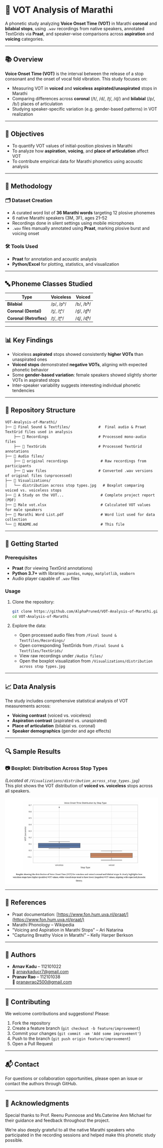 # 📢 VOT Analysis of Marathi

A phonetic study analyzing **Voice Onset Time (VOT)** in Marathi **coronal** and **bilabial stops**, using `.wav` recordings from native speakers, annotated TextGrids via **Praat**, and speaker-wise comparisons across **aspiration** and **voicing** categories.

---

## 📚 Overview

**Voice Onset Time (VOT)** is the interval between the release of a stop consonant and the onset of vocal fold vibration. This study focuses on:

- Measuring VOT in **voiced** and **voiceless** **aspirated/unaspirated** stops in Marathi
- Comparing differences across **coronal** (/t/, /d/, /ʈ/, /ɖ/) and **bilabial** (/p/, /b/) places of articulation
- Studying speaker-specific variation (e.g. gender-based patterns) in VOT realization

---

## 🎯 Objectives

- To quantify VOT values of initial-position plosives in Marathi
- To analyze how **aspiration**, **voicing**, and **place of articulation** affect VOT
- To contribute empirical data for Marathi phonetics using acoustic analysis

---

## 🧪 Methodology

### 🗂 Dataset Creation

- A curated word list of **36 Marathi words** targeting 12 plosive phonemes
- 6 native Marathi speakers (3M, 3F), ages 21–52
- Recordings done in silent settings using mobile microphones
- `.wav` files manually annotated using **Praat**, marking plosive burst and voicing onset

### 🛠 Tools Used

- **Praat** for annotation and acoustic analysis
- **Python/Excel** for plotting, statistics, and visualization

---

## 🔤 Phoneme Classes Studied

| Type | Voiceless | Voiced |
|------|-----------|--------|
| **Bilabial** | /p/, /pʰ/ | /b/, /bʱ/ |
| **Coronal (Dental)** | /t̪/, /t̪ʰ/ | /d̪/, /d̪ʱ/ |
| **Coronal (Retroflex)** | /ʈ/, /ʈʰ/ | /ɖ/, /ɖʱ/ |

---

## 📊 Key Findings

- Voiceless **aspirated** stops showed consistently **higher VOTs** than unaspirated ones
- **Voiced stops** demonstrated **negative VOTs**, aligning with expected phonetic behavior
- Some **gender-based variation**: female speakers showed slightly shorter VOTs in aspirated stops
- Inter-speaker variability suggests interesting individual phonetic tendencies

---

## 📁 Repository Structure

```
VOT-Analysis-of-Marathi/
├── 📂 Final Sound & Textfiles/             #  Final audio & Praat TextGrid files used in analysis
    ├── 📂 Recordings                       # Processed mono-audio files
    ├── 📂 TextGrids                        # Processed TextGrid annotations
├── 📂 Audio files/           
    ├── 📂 original recordings               # Raw recordings from participants
    ├── 📂 wav files                        # Converted .wav versions of original files (unprocessed)
├── 📂 Visualizations/
│   └── distribution across stop types.jpg   # Boxplot comparing voiced vs. voiceless stops
├── 📄 A Study on the VOT...                 # Complete project report (PDF)
├── 📄 Male vot.xlsx                         # Calculated VOT values for male speakers
├── 📄 Marathi Word List.pdf                 # Word list used for data collection
└── 📄 README.md                             # This file
```

---

## 🚀 Getting Started

### Prerequisites

- **Praat** (for viewing TextGrid annotations)
- **Python 3.7+** with libraries: `pandas`, `numpy`, `matplotlib`, `seaborn`
- Audio player capable of `.wav` files

### Usage

1. Clone the repository:
   ```bash
   git clone https://github.com/AlphaPruned/VOT-Analysis-of-Marathi.git
   cd VOT-Analysis-of-Marathi
   ```

2. Explore the data:
   - Open processed audio files from `/Final Sound & Textfiles/Recordings/`
   - Open corresponding TextGrids from `/Final Sound & Textfiles/TextGrids/`
   - View raw recordings under `/Audio files/`
   - Open the boxplot visualization from `/Visualizations/distribution across stop types.jpg`

---

## 📈 Data Analysis

The study includes comprehensive statistical analysis of VOT measurements across:

- **Voicing contrast** (voiced vs. voiceless)
- **Aspiration contrast** (aspirated vs. unaspirated)
- **Place of articulation** (bilabial vs. coronal)
- **Speaker demographics** (gender and age effects)

---

## 🔍 Sample Results

### 📷 Boxplot: Distribution Across Stop Types  
*(Located at `/Visualizations/distribution_across_stop_types.jpg`)*  
This plot shows the VOT distribution of **voiced vs. voiceless** stops across all speakers.

![Distribution Across Stop Types](./Visualizations/distribution_across_stop_types.jpg)

---

## 🧠 References

- Praat documentation: [https://www.fon.hum.uva.nl/praat/](https://www.fon.hum.uva.nl/praat/)
- Marathi Phonology – Wikipedia
- "Voicing and Aspiration in Marathi Stops" – Ari Natarina
- "Capturing Breathy Voice in Marathi" – Kelly Harper Berkson

---

## 👥 Authors

- **Arnav Kadu** – 112101022  
  📧 arnavkaducr7@gmail.com  
- **Pranav Rao** – 112101038  
  📧 pranavrao2500@gmail.com 

---

## 🤝 Contributing

We welcome contributions and suggestions! Please:

1. Fork the repository
2. Create a feature branch (`git checkout -b feature/improvement`)
3. Commit your changes (`git commit -am 'Add some improvement'`)
4. Push to the branch (`git push origin feature/improvement`)
5. Open a Pull Request

---

## 📬 Contact

For questions or collaboration opportunities, please open an issue or contact the authors through GitHub.

---

## 🙏 Acknowledgments

Special thanks to Prof. Reenu Punnoose and  Ms.Caterine Ann Michael for their guidance and feedback throughout the project.

We’re also deeply grateful to all the native Marathi speakers who participated in the recording sessions and helped make this phonetic study possible.

